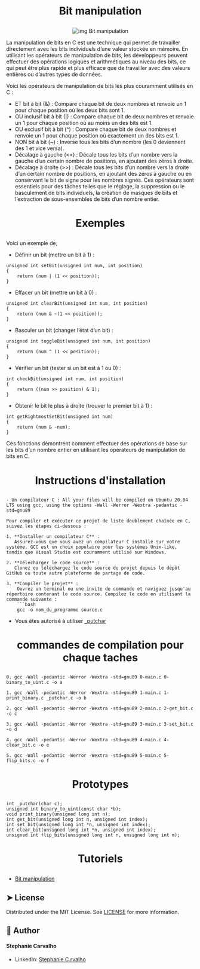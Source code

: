 # <p align="center">Bit manipulation</p>

<p align="center">
  <img src="https://i0.wp.com/thecleverprogrammer.com/wp-content/uploads/2020/11/Bit-Manipulation-in-C-Programming-Language.png?fit=1280%2C720&ssl=1" alt="img Bit manipulation" />
</p>

La manipulation de bits en C est une technique qui permet de travailler directement avec les bits individuels d’une valeur stockée en mémoire. En utilisant les opérateurs de manipulation de bits, les développeurs peuvent effectuer des opérations logiques et arithmétiques au niveau des bits, ce qui peut être plus rapide et plus efficace que de travailler avec des valeurs entières ou d’autres types de données.

Voici les opérateurs de manipulation de bits les plus couramment utilisés en C :

- ET bit à bit (&) : Compare chaque bit de deux nombres et renvoie un 1 pour chaque position où les deux bits sont 1.
- OU inclusif bit à bit (|) : Compare chaque bit de deux nombres et renvoie un 1 pour chaque position où au moins un des bits est 1.
- OU exclusif bit à bit (^) : Compare chaque bit de deux nombres et renvoie un 1 pour chaque position où exactement un des bits est 1.
- NON bit à bit (~) : Inverse tous les bits d’un nombre (les 0 deviennent des 1 et vice versa).
- Décalage à gauche (<<) : Décale tous les bits d’un nombre vers la gauche d’un certain nombre de positions, en ajoutant des zéros à droite.
- Décalage à droite (>>) : Décale tous les bits d’un nombre vers la droite d’un certain nombre de positions, en ajoutant des zéros à gauche ou en conservant le bit de signe pour les nombres signés.
Ces opérateurs sont essentiels pour des tâches telles que le réglage, la suppression ou le basculement de bits individuels, la création de masques de bits et l’extraction de sous-ensembles de bits d’un nombre entier.

# <p align="center">Exemples</p>

Voici un exemple de;

- Définir un bit (mettre un bit à 1) :

```
unsigned int setBit(unsigned int num, int position)
{
	return (num | (1 << position));
}

```
- Effacer un bit (mettre un bit à 0) :

```
unsigned int clearBit(unsigned int num, int position)
{
	return (num & ~(1 << position));
}

```
- Basculer un bit (changer l’état d’un bit) :

```
unsigned int toggleBit(unsigned int num, int position)
{
	return (num ^ (1 << position));
}

```
- Vérifier un bit (tester si un bit est à 1 ou 0) :

```
int checkBit(unsigned int num, int position)
{
	return ((num >> position) & 1);
}

```
- Obtenir le bit le plus à droite (trouver le premier bit à 1) :
```
int getRightmostSetBit(unsigned int num)
{
	return (num & -num);
}

```
Ces fonctions démontrent comment effectuer des opérations de base sur les bits d’un nombre entier en utilisant les opérateurs de manipulation de bits en C.

# <p align="center">Instructions d'installation</p>
```
- Un compilateur C : All your files will be compiled on Ubuntu 20.04 LTS using gcc, using the options -Wall -Werror -Wextra -pedantic -std=gnu89

Pour compiler et exécuter ce projet de liste doublement chaînée en C, suivez les étapes ci-dessous :

1. **Installer un compilateur C** :
   Assurez-vous que vous avez un compilateur C installé sur votre système. GCC est un choix populaire pour les systèmes Unix-like, tandis que Visual Studio est couramment utilisé sur Windows.

2. **Télécharger le code source** :
   Clonez ou téléchargez le code source du projet depuis le dépôt GitHub ou toute autre plateforme de partage de code.

3. **Compiler le projet** :
	Ouvrez un terminal ou une invite de commande et naviguez jusqu'au répertoire contenant le code source. Compilez le code en utilisant la commande suivante :
	```bash
	gcc -o nom_du_programme source.c
```
- Vous êtes autorisé à utiliser [_putchar](https://github.com/hs-hq/_putchar.c/blob/main/_putchar.c)

# <p align="center">commandes de compilation pour chaque taches</p>

```
0. gcc -Wall -pedantic -Werror -Wextra -std=gnu89 0-main.c 0-binary_to_uint.c -o a
```

```
1. gcc -Wall -pedantic -Werror -Wextra -std=gnu89 1-main.c 1-print_binary.c _putchar.c -o b
```

```
2. gcc -Wall -pedantic -Werror -Wextra -std=gnu89 2-main.c 2-get_bit.c -o c
```

```
3. gcc -Wall -pedantic -Werror -Wextra -std=gnu89 3-main.c 3-set_bit.c -o d
```

```
4. gcc -Wall -pedantic -Werror -Wextra -std=gnu89 4-main.c 4-clear_bit.c -o e
```

```
5. gcc -Wall -pedantic -Werror -Wextra -std=gnu89 5-main.c 5-flip_bits.c -o f
```
# <p align="center">Prototypes</p>
```
int _putchar(char c);
unsigned int binary_to_uint(const char *b);
void print_binary(unsigned long int n);
int get_bit(unsigned long int n, unsigned int index);
int set_bit(unsigned long int *n, unsigned int index);
int clear_bit(unsigned long int *n, unsigned int index);
unsigned int flip_bits(unsigned long int n, unsigned long int m);
```

# <p align="center">Tutoriels</p>

- [Bit manipulation](https://www.youtube.com/watch?v=glYr5m0Q0eA&ab_channel=CodingOverflow)

## ➤ License
Distributed under the MIT License.
See [LICENSE](https://www.holbertonschool.fr/) for more information.


## 🙇 Author
#### Stephanie Carvalho
- LinkedIn: [Stephanie C.rvalho](https://www.linkedin.com/in/stephanie-c-35582a13a/)
